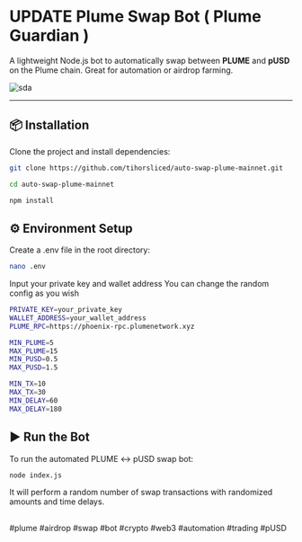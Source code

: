 # UPDATE Plume Swap Bot ( Plume Guardian )

A lightweight Node.js bot to automatically swap between **PLUME** and **pUSD** on the Plume chain. Great for automation or airdrop farming.

![sda](https://github.com/user-attachments/assets/1a024800-d218-40dd-a189-38781266ab78)

---

## 📦 Installation

Clone the project and install dependencies:

```bash
git clone https://github.com/tihorsliced/auto-swap-plume-mainnet.git
```
```bash
cd auto-swap-plume-mainnet
```
```bash
npm install
```

## ⚙️ Environment Setup
Create a .env file in the root directory:

```bash
nano .env
```
Input your private key and wallet address
You can change the random config as you wish

```bash
PRIVATE_KEY=your_private_key
WALLET_ADDRESS=your_wallet_address
PLUME_RPC=https://phoenix-rpc.plumenetwork.xyz

MIN_PLUME=5
MAX_PLUME=15
MIN_PUSD=0.5
MAX_PUSD=1.5

MIN_TX=10
MAX_TX=30
MIN_DELAY=60
MAX_DELAY=180
```

## ▶️ Run the Bot
To run the automated PLUME ↔ pUSD swap bot:

```bash
node index.js
```
It will perform a random number of swap transactions with randomized amounts and time delays.

##
#plume #airdrop #swap #bot #crypto #web3 #automation #trading #pUSD
